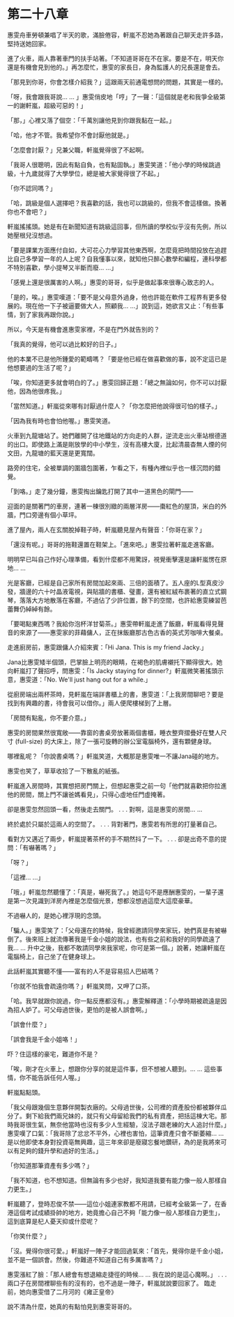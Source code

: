 # 第二十八章

惠雯舟車勞頓兼唱了半天的歌，滿臉倦容，軒嵐不忍她為著跟自己聊天走許多路，堅持送她回家。

進了火車，兩人靠著車門的扶手站著。「不知道哥哥在不在家。要是不在，明天你還是有機會見到他的。」再怎麼忙，惠雯的家長日，身為監護人的兄長還是會去。

「那見到你哥，你會怎樣介紹我？」這跟兩天前通電想問的問題，其實是一樣的。

「呀，我會跟我哥說… … 」惠雯俏皮地「哼」了一聲：「這個就是老和我爭全級第一的謝軒嵐，超級可惡的！」

「那，」心裡又落了個空：「千萬別讓他見到你跟我黏在一起。」

「哈，他才不管。我希望你不會討厭他就是。」

「怎麼會討厭？」兄兼父職，軒嵐覺得很了不起啊。

「我哥人很聰明，因此有點自負，也有點固執。」惠雯笑道：「他小學的時候跳過級，十九歲就得了大學學位，總是被大家覺得很了不起。」

「你不認同嗎？」

「哈，跳級是個人選擇吧？我喜歡的話，我也可以跳級的，但我不會這樣做。換著你也不會吧？」

軒嵐搖搖頭。她是有在新聞知道有跳級這回事，但所讀的學校似乎沒有先例，所以她壓根兒沒想過。

「要是課業方面應付自如，大可花心力學習其他東西啊，怎麼竟把時間投放在追趕比自己多學習一年的人上呢？自我懂事以來，就知他只醉心數學和編程，連科學都不特別喜歡，學小提琴又半斷而廢… …」

「感覺上還是很厲害的人啊。」惠雯的哥哥，似乎是做起事來很專心致志的人。

「是的，唉。」惠雯嘆道：「要不是父母意外過身，他也許能在軟件工程界有更多發展的。現在他一下子被逼要做大人，照顧我… …」說到這，她欲言又止：「有些事情，到了家我再跟你說。」

所以，今天是有機會進惠雯家裡，不是在門外就告別的？

「我真的覺得，他可以過比較好的日子。」

他的本業不已是他所鍾愛的範疇嗎？「要是他已經在做喜歡做的事，說不定這已是他想要過的生活了呢？」

「唉，你知道更多就會明白的了。」惠雯回歸正題：「總之無論如何，你不可以討厭他，因為他很疼我。」

「當然知道。」軒嵐從來哪有討厭過什麼人？「你怎麼把他說得很可怕的樣子。」

「因為我有時也會怕他喔。」惠雯笑道。

火車到九龍塘站了。她們離開了往地鐵站的方向走的人群，逆流走出火車站根德道的出口。即使路上滿是剛放學的中小學生，沒有高樓大廈，比起清晨杳無人煙的何文田，九龍塘的藍天還是更寬闊。

路旁的住宅，全被單調的圍牆包圍著，乍看之下，有種內裡似乎也一樣沉悶的錯覺。

「到咯。」走了幾分鐘，惠雯掏出鑰匙打開了其中一道黑色的閘門——

迎面的是關著門的車房，連著一棟很別緻的兩層洋房——棗紅色的屋頂，米白的外牆，門口旁邊有個小草坪。

進了屋內，兩人在玄關脫掉鞋子時，軒嵐聽見屋內有聲音：「你哥在家？」

「還沒有呢。」哥哥的拖鞋還置在鞋架上。「進來吧。」惠雯拉著軒嵐走進客廳。

明明早已叫自己作好心理準備，看到什麼都不用驚訝，視覺衝擊還是讓軒嵐愣在原地… …

光是客廳，已經是自己家所有房間加起來兩、三倍的面積了。五人座的L型真皮沙發，牆邊的六十吋晶液電視，與貼牆的書櫃、璧畫，還有被紅絨布裹著的直立式鋼琴，落落大方地散落在客廳，不過佔了少許位置，餘下的空間，也許給惠雯練習芭蕾舞仍綽綽有餘。

「要喝點東西嗎？我給你泡杯洋甘菊茶。」惠雯帶軒嵐走進了飯廳，軒嵐看得見聲音的來源了——惠雯家的菲藉傭人，正在抹飯廳那古色古香的英式芳咖啡大餐桌。

走進廚房前，惠雯跟傭人介紹來賓：「Hi Jana. This is my friend Jacky.」

Jana比惠雯矮半個頭，巴掌臉上明亮的眼睛，在褐色的肌膚襯托下顯得很大。她向軒嵐打了聲招呼，問惠雯：「Is Jacky staying for dinner?」軒嵐微笑著搖頭示意，惠雯道：「No. We'll just hang out for a while.」

從廚房端出兩杯茶時，見軒嵐在端詳書櫃上的書，惠雯道：「上我房間聊吧？要是找到有興趣的書，待會我可以借你。」兩人便爬樓梯到了上層。

「房間有點亂，你不要介意。」

惠雯的房間果然很寬敞——靠窗的書桌旁放著兩個書櫃，睡衣整齊摺疊好在雙人尺寸 (full-size) 的大床上，除了一張可旋轉的辦公室電腦椅外，還有顆健身球。

哪裡亂呢？「你說書桌嗎？」軒嵐笑道，大概那是惠雯唯一不讓Jana碰的地方。

惠雯也笑了，草草收拾了一下散亂的紙張。

軒嵐進入房間時，其實想把房門關上，但想起惠雯之前一句「他們就喜歡把你拉進他的房間，關上門不讓爸媽看見」，只得心虛地任門虛掩著。

卻是惠雯忽然回頭一看，然後走去關門。
.
.
.
對啊，這是惠雯的房間… …

終於處於只屬於這兩人的空間了。
.
.
.
背對著門，惠雯若有所思的打量著自己。

看對方又邁近了兩步，軒嵐提著茶杯的手不期然抖了一下。
.
.
.
卻是出奇不意的提問：「有嚇著嗎？」

「呀？」

「這裡… …」

「哦，」軒嵐忽然聽懂了：「真是，嚇死我了。」她這句不是應酬惠雯的，一輩子還是第一次見識到洋房內裡是怎麼個光景，想都沒想過這麼大這麼豪華。

不過嚇人的，是她心裡浮現的念頭。

「騙人。」惠雯笑了：「父母還在的時候，我曾經邀請同學來家玩，她們真是有被嚇倒了。後來班上就流傳著我是千金小姐的說法，也有些之前和我好的同學疏遠了我… … 升中之後，我都不敢請同學來我家呢，你可是第一個。」說著，她讓軒嵐在電腦椅上，自己坐了在健身球上。

此話軒嵐其實聽不懂——富有的人不是容易招人巴結嗎？

「你就不怕我會疏遠你嗎？」軒嵐笑問，又呷了口茶。

「哈。我早就跟你說過，你一點反應都沒有。」惠雯解釋道：「小學時期被疏遠是因為招人妒了。可父母過世後，更怕的是被人誤會啊。」

「誤會什麼？」

「誤會我是千金小姐咯！」

吓？住這樣的豪宅，難道你不是？

「唉，剛才在火車上，想跟你分享的就是這件事，但不想被人聽到。… … 這些事情，你不能告訴任何人喔。」

軒嵐點點頭。

「我父母跟幾個生意夥伴開製衣廠的。父母過世後，公司裡的資產股份都被夥伴瓜分了。剩下給我們兩兄妹的，就只有父母留給我們的私有資產，把括這棟大宅。那時我哥很生氣，無奈他當時也沒有多少人生經驗，沒法子跟老練的大人追討什麼。」惠雯嘆了口氣：「我哥除了忿忿不平外，心裡也害怕，這筆資產只會不斷萎縮… … 是以他即使本身對投資亳無興趣，這三年來卻是廢寢忘餐地鑽研，為的是我將來可以有足夠的錢升學和過好的生活。」

「你知道那筆資產有多少嗎？」

「我不知道，也不想知道。但無論有多少也好，我知道我要有能力像一般人那樣自力更生。」

軒嵐聽了，登時忍俊不禁——這位小姐連家教都不用請，已經考全級第一了，在香港這個考試成績掛帥的地方，她竟擔心自己不夠「能力像一般人那樣自力更生」，這到底算是杞人憂天抑或什麼呢？

「你笑什麼？」

「沒。覺得你很可愛。」軒嵐好一陣子才能回過氣來：「首先，覺得你是千金小姐，並不是一個誤會。然後，你難道不知道自己有多厲害嗎？」

惠雯漲紅了臉：「那人總會有想退縮走捷徑的時候… … 我在說的是這心魔啊。」
.
.
.
兩口子在房間裡聊些有的沒有的，也不過是一陣子，軒嵐就說要回家了。	臨走前，她向惠雯借了二月河的《雍正皇帝》

說不清為什麼，她真的有點怕見到惠雯哥哥的。






